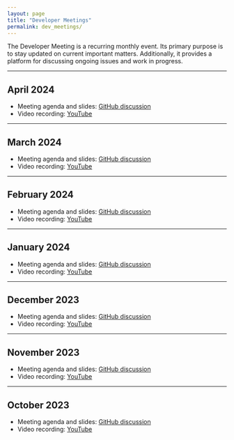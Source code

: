 ```yaml
---
layout: page
title: "Developer Meetings"
permalink: dev_meetings/
---
```


The Developer Meeting is a recurring monthly event. Its primary purpose is to stay updated on current important matters. Additionally, it provides a platform for discussing ongoing issues and work in progress.

---

## April 2024
- Meeting agenda and slides: [GitHub discussion](https://github.com/orgs/gem5/discussions/995)
- Video recording: [YouTube](https://www.youtube.com/watch?v=_1D8PM_vPr0)

---

## March 2024
- Meeting agenda and slides: [GitHub discussion](https://github.com/orgs/gem5/discussions/907)
- Video recording: [YouTube](https://www.youtube.com/watch?v=ofb5bcGc1Iw)

---

## February 2024
- Meeting agenda and slides: [GitHub discussion](https://github.com/orgs/gem5/discussions/839)
- Video recording: [YouTube](https://www.youtube.com/watch?v=uzZJlFHI6eU)

---

## January 2024
- Meeting agenda and slides: [GitHub discussion](https://github.com/orgs/gem5/discussions/740)
- Video recording: [YouTube](https://www.youtube.com/watch?v=Ze4yABgktVE)

---

## December 2023
- Meeting agenda and slides: [GitHub discussion](https://github.com/orgs/gem5/discussions/661)
- Video recording: [YouTube](https://www.youtube.com/watch?v=VeaoMkDFkvU)

---

## November 2023
- Meeting agenda and slides: [GitHub discussion](https://github.com/orgs/gem5/discussions/482)
- Video recording: [YouTube](https://www.youtube.com/watch?v=ZzCJdtr1mv0)

---

## October 2023
- Meeting agenda and slides: [GitHub discussion](https://github.com/orgs/gem5/discussions/435)
- Video recording: [YouTube](https://www.youtube.com/watch?v=bfpeo5-5ijI)